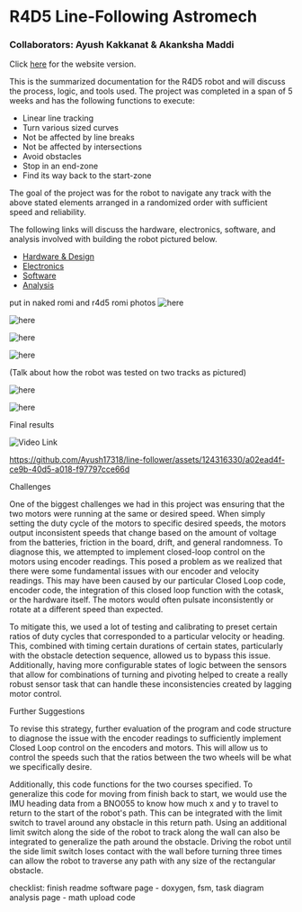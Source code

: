 # R4D5 Line-Following Astromech
### Collaborators: Ayush Kakkanat & Akanksha Maddi

Click [here](https://Ayush17318.github.io/line-follower/) for the website version.

This is the summarized documentation for the R4D5 robot and will discuss the process, logic, and tools used. The project was completed in a span of 5 weeks and has the following functions to execute:
- Linear line tracking
- Turn various sized curves
- Not be affected by line breaks
- Not be affected by intersections
- Avoid obstacles
- Stop in an end-zone
- Find its way back to the start-zone
  
The goal of the project was for the robot to navigate any track with the above stated elements arranged in a randomized order with sufficient speed and reliability.

The following links will discuss the hardware, electronics, software, and analysis involved with building the robot pictured below.
- [Hardware & Design](hardware-and-design.md)
- [Electronics](electronics.md)
- [Software](software.md)
- [Analysis](analysis.md)

put in naked romi and r4d5 romi photos
![here](./assets/images/naked_romi.png)

![here](./assets/images/r4d5_isometric.png)

![here](./assets/images/r4d5_front.png)

![here](./assets/images/romi_inside_shell.png)

(Talk about how the robot was tested on two tracks as pictured)

![here](./assets/images/track1.png)

![here](./assets/images/track2.jpg)

Final results

![Video Link](https://github.com/Ayush17318/line-follower/assets/124316330/a02ead4f-ce9b-40d5-a018-f97797cce66d)

https://github.com/Ayush17318/line-follower/assets/124316330/a02ead4f-ce9b-40d5-a018-f97797cce66d


Challenges

One of the biggest challenges we had in this project was ensuring that the two motors were running at the same or desired speed. When simply setting the duty cycle of the motors to specific desired speeds, the motors output inconsistent speeds that change based on the amount of voltage from the batteries, friction in the board, drift, and general randomness. To diagnose this, we attempted to implement closed-loop control on the motors using encoder readings. This posed a problem as we realized that there were some fundamental issues with our encoder and velocity readings. This may have been caused by our particular Closed Loop code, encoder code, the integration of this closed loop function with the cotask, or the hardware itself. The motors would often pulsate inconsistently or rotate at a different speed than expected.

To mitigate this, we used a lot of testing and calibrating to preset certain ratios of duty cycles that corresponded to a particular velocity or heading. This, combined with timing certain durations of certain states, particularly with the obstacle detection sequence, allowed us to bypass this issue. Additionally, having more configurable states of logic between the sensors that allow for combinations of turning and pivoting helped to create a really robust sensor task that can handle these inconsistencies created by lagging motor control.

Further Suggestions

To revise this strategy, further evaluation of the program and code structure to diagnose the issue with the encoder readings to sufficiently implement Closed Loop control on the encoders and motors. This will allow us to control the speeds such that the ratios between the two wheels will be what we specifically desire. 

Additionally, this code functions for the two courses specified. To generalize this code for moving from finish back to start, we would use the IMU heading data from a BNO055 to know how much x and y to travel to return to the start of the robot's path. This can be integrated with the limit switch to travel around any obstacle in this return path. Using an additional limit switch along the side of the robot to track along the wall can also be integrated to generalize the path around the obstacle. Driving the robot until the side limit switch loses contact with the wall before turning three times can allow the robot to traverse any path with any size of the rectangular obstacle. 


checklist:
finish readme
software page - doxygen, fsm, task diagram
analysis page - math
upload code
